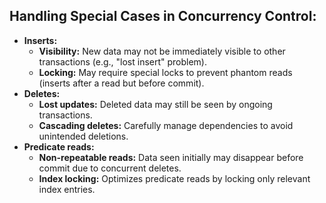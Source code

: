 ## Handling Special Cases in Concurrency Control:

* **Inserts:**
    * **Visibility:** New data may not be immediately visible to other transactions (e.g., "lost insert" problem).
    * **Locking:** May require special locks to prevent phantom reads (inserts after a read but before commit).
* **Deletes:**
    * **Lost updates:** Deleted data may still be seen by ongoing transactions.
    * **Cascading deletes:** Carefully manage dependencies to avoid unintended deletions.
* **Predicate reads:**
    * **Non-repeatable reads:** Data seen initially may disappear before commit due to concurrent deletes.
    * **Index locking:** Optimizes predicate reads by locking only relevant index entries.